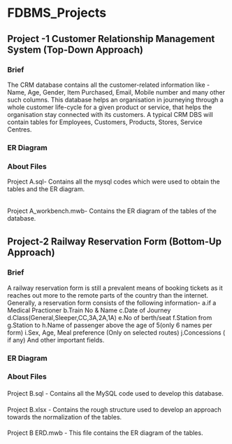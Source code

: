 # FDBMS_Projects
## Project -1 Customer Relationship Management System (Top-Down Approach)
### Brief  
The CRM database contains all the customer-related information like - Name, Age, Gender, Item Purchased, Email, Mobile number and many other such columns. This database helps an organisation in journeying through a whole customer life-cycle for a given product or service, that helps the organisation stay connected with its customers. A typical CRM DBS will contain tables for Employees, Customers, Products, Stores, Service Centres.
### ER Diagram


### About Files
Project A.sql- Contains all the mysql codes which were used to obtain the tables and the ER diagram.
######
Project A_workbench.mwb- Contains the ER diagram of the tables of the database.
######

## Project-2 Railway Reservation Form (Bottom-Up Approach)
### Brief
A railway reservation form is still a prevalent means of booking tickets as it reaches out more to the remote parts of the country than the internet. Generally, a reservation form consists of the following information-
a.if a Medical Practioner
b.Train No & Name
c.Date of Journey
d.Class(General,Sleeper,CC,3A,2A,1A)
e.No of berth/seat
f.Station from
g.Station to
h.Name of passenger above the age of 5(only 6 names per form)
i.Sex, Age, Meal preference (Only on selected routes)
j.Concessions ( if any)
And other important fields.
####
### ER Diagram

####
### About Files
####
Project B.sql - Contains all the MySQL code used to develop this database.
####
Project B.xlsx - Contains the rough structure used to develop an approach towards the normalization of the tables.
####
Project B ERD.mwb - This file contains the ER diagram of the tables.
